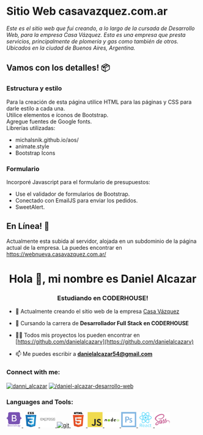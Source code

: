 # Sitio Web casavazquez.com.ar

_Este es el sitio web que fui creando, a lo largo de la cursada de Desarrollo Web, para la empresa Casa Vázquez. Esta es una empresa que presta servicios, principalmente de plomería y gas como también de otros. Ubicados en la ciudad de 
Buenos Aires, Argentina._

## Vamos con los detalles! 📦
### Estructura y estilo
Para la creación de esta página utilice HTML para las páginas y CSS para darle estilo a cada una.<br>
Utilice elementos e íconos de Bootstrap.<br>
Agregue fuentes de Google fonts.<br>
Librerías utilizadas:
  - michalsnik.github.io/aos/
  - animate.style
  - Bootstrap Icons
### Formulario
Incorporé Javascript para el formulario de presupuestos:
  - Use el validador de formularios de Bootstrap.
  - Conectado con EmailJS para enviar los pedidos.
  - SweetAlert.
 
## En Línea! 🚀
Actualmente esta subida al servidor, alojada en un subdominio de la página actual de la empresa. La puedes encontrar en https://webnueva.casavazquez.com.ar/  



<h1 align="center">Hola 👋, mi nombre es Daniel Alcazar</h1>
<h3 align="center">Estudiando en CODERHOUSE!</h3>

- 🔭 Actualmente creando el sitio web de la empresa [Casa Vázquez](https://github.com/danielalcazarv/CasaVazquez-AlcazarDaniel3.git)

- 🌱 Cursando la carrera de **Desarrollador Full Stack en CODERHOUSE**

- 👨‍💻 Todos mis proyectos los pueden encontrar en [https://github.com/danielalcazarv](https://github.com/danielalcazarv)

- 📫 Me puedes escribir a **danielalcazar54@gmail.com**

<h3 align="left">Connect with me:</h3>
<p align="left">
<a href="https://twitter.com/danni_alcazar" target="blank"><img align="center" src="https://raw.githubusercontent.com/rahuldkjain/github-profile-readme-generator/master/src/images/icons/Social/twitter.svg" alt="danni_alcazar" height="30" width="40" /></a>
<a href="https://linkedin.com/in//daniel-alcazar-desarrollo-web" target="blank"><img align="center" src="https://raw.githubusercontent.com/rahuldkjain/github-profile-readme-generator/master/src/images/icons/Social/linked-in-alt.svg" alt="/daniel-alcazar-desarrollo-web" height="30" width="40" /></a>
</p>

<h3 align="left">Languages and Tools:</h3>
<p align="left"> <a href="https://getbootstrap.com" target="_blank" rel="noreferrer"> <img src="https://raw.githubusercontent.com/devicons/devicon/master/icons/bootstrap/bootstrap-plain-wordmark.svg" alt="bootstrap" width="40" height="40"/> </a> <a href="https://www.w3schools.com/css/" target="_blank" rel="noreferrer"> <img src="https://raw.githubusercontent.com/devicons/devicon/master/icons/css3/css3-original-wordmark.svg" alt="css3" width="40" height="40"/> </a> <a href="https://expressjs.com" target="_blank" rel="noreferrer"> <img src="https://raw.githubusercontent.com/devicons/devicon/master/icons/express/express-original-wordmark.svg" alt="express" width="40" height="40"/> </a> <a href="https://git-scm.com/" target="_blank" rel="noreferrer"> <img src="https://www.vectorlogo.zone/logos/git-scm/git-scm-icon.svg" alt="git" width="40" height="40"/> </a> <a href="https://www.w3.org/html/" target="_blank" rel="noreferrer"> <img src="https://raw.githubusercontent.com/devicons/devicon/master/icons/html5/html5-original-wordmark.svg" alt="html5" width="40" height="40"/> </a> <a href="https://developer.mozilla.org/en-US/docs/Web/JavaScript" target="_blank" rel="noreferrer"> <img src="https://raw.githubusercontent.com/devicons/devicon/master/icons/javascript/javascript-original.svg" alt="javascript" width="40" height="40"/> </a> <a href="https://nodejs.org" target="_blank" rel="noreferrer"> <img src="https://raw.githubusercontent.com/devicons/devicon/master/icons/nodejs/nodejs-original-wordmark.svg" alt="nodejs" width="40" height="40"/> </a> <a href="https://www.photoshop.com/en" target="_blank" rel="noreferrer"> <img src="https://raw.githubusercontent.com/devicons/devicon/master/icons/photoshop/photoshop-line.svg" alt="photoshop" width="40" height="40"/> </a> <a href="https://reactjs.org/" target="_blank" rel="noreferrer"> <img src="https://raw.githubusercontent.com/devicons/devicon/master/icons/react/react-original-wordmark.svg" alt="react" width="40" height="40"/> </a> <a href="https://sass-lang.com" target="_blank" rel="noreferrer"> <img src="https://raw.githubusercontent.com/devicons/devicon/master/icons/sass/sass-original.svg" alt="sass" width="40" height="40"/> </a> </p>

